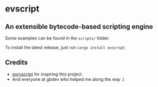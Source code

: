 # evscript
## An extensible bytecode-based scripting engine

Some examples can be found in the `scripts/` folder.

To install the latest release, just run `cargo install evscript`.

## Credits

- [poryscript](https://github.com/huderlem/poryscript) for inspiring this project.
- And everyone at gbdev who helped me along the way :)

